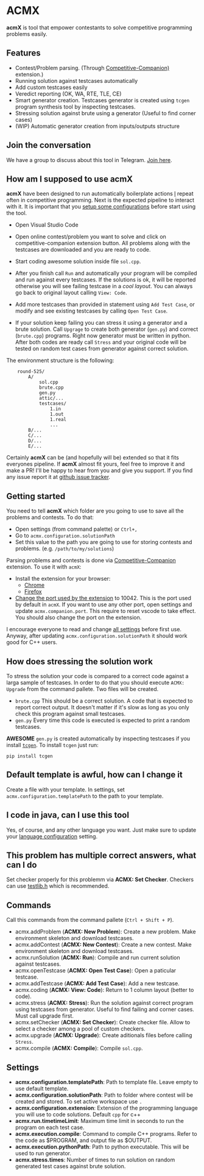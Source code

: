 # ACMX

**acmX** is tool that empower contestants to solve competitive programming problems easily.

## Features

* Contest/Problem parsing. (Through [Competitive-Companion)](https://github.com/jmerle/competitive-companion) extension.)
* Running solution against testcases automatically
* Add custom testcases easily
* Veredict reporting (OK, WA, RTE, TLE, CE)
* Smart generator creation. Testcases generator is created using `tcgen` program synthesis tool by inspecting testcases.
* Stressing solution against brute using a generator (Useful to find corner cases)
* (WIP) Automatic generator creation from inputs/outputs structure

## Join the conversation

We have a group to discuss about this tool in Telegram. [Join here](https://t.me/acm_x).

## How am I supposed to use **acmX**

**acmX** have been designed to run automatically boilerplate actions [I](https://codeforces.com/profile/marX) repeat often in competitive programming. Next is the expected pipeline to interact with it. It is important that you [setup some configurations](#getting-started) before start using the tool.

* Open Visual Studio Code

* Open online contest/problem you want to solve and click on competitive-companion extension button. All problems along with the testcases are downloaded and you are ready to code.

* Start coding awesome solution inside file `sol.cpp`.

* After you finish call `Run` and automatically your program will be compiled and run against every testcases. If the solutions is ok, it will be reported otherwise you will see failing testcase in a *cool layout*. You can always go back to original layout calling `View: Code`.

* Add more testcases than provided in statement using `Add Test Case`, or modify and see existing testcases by calling `Open Test Case`.

* If your solution keep failing you can stress it using a generator and a brute solution. Call `Upgrage` to create both generator (`gen.py`) and correct (`brute.cpp`) programs. Right now generator must be written in python. After both codes are ready call `Stress` and your original code will be tested on random test cases from generator against correct solution.

The environment structure is the following:

```file
    round-525/
        A/
            sol.cpp
            brute.cpp
            gen.py
            attic/...
            testcases/
                1.in
                1.out
                1.real
                ...
        B/...
        C/...
        D/...
        E/...
```

Certainly **acmX** can be (and hopefully will be) extended so that it fits everyones pipeline. If **acmX** almost fit yours, feel free to improve it and make a PR! I'll be happy to hear from you and give you support. If you find any issue report it at [github issue tracker](https://github.com/mfornet/acmx/issues).

## Getting started

You need to tell **acmX** which folder are you going to use to save all the problems and contests. To do that:

* Open settings (from command palette) or `Ctrl+,`
* Go to `acmx.configuration.solutionPath`
* Set this value to the path you are going to use for storing contests and problems. (e.g. `/path/to/my/solutions`)

Parsing problems and contests is done via [Competitive-Companion](https://github.com/jmerle/competitive-companion) extension. To use it with `acmX`:

* Install the extension for your browser:
  * [Chrome](https://chrome.google.com/webstore/detail/competitive-companion/cjnmckjndlpiamhfimnnjmnckgghkjbl)
  * [Firefox](https://addons.mozilla.org/en-US/firefox/addon/competitive-companion/)
* [Change the port used by the extension](https://github.com/jmerle/competitive-companion#custom-tools) to 10042. This is the port used by default in `acmX`. If you want to use any other port, open settings and update `acmx.companion.port`. This require to reset vscode to take effect. You should also change the port on the extension.

I encourage everyone to read and change [all settings](#settings) before first use. Anyway, after updating `acmx.configuration.solutionPath` it should work good for C++ users.

## How does stressing the solution work

To stress the solution your code is compared to a correct code against a larga sample of testcases. In order to do that you should execute `ACMX: Upgrade` from the command pallete. Two files will be created.

* `brute.cpp` This should be a correct solution. A code that is expected to report correct output. It doesn't matter if it's slow as long as you only check this program against small testcases.
* `gen.py` Every time this code is executed is expected to print a random testcases.

**AWESOME** `gen.py` is created automatically by inspecting testcases if you install [`tcgen`](https://github.com/mfornet/tcgen).
To install `tcgen` just run:

`pip install tcgen`

## Default template is awful, how can I change it

Create a file with your template. In settings, set `acmx.configuration.templatePath` to the path to your template.

## I code in java, can I use this tool

Yes, of course, and any other language you want. Just make sure to update your [language configuration](doc/languages.md) setting.

## This problem has multiple correct answers, what can I do

Set checker properly for this problemm via **ACMX: Set Checker**. Checkers can use [testlib.h](https://github.com/MikeMirzayanov/testlib) which is recommended.

## Commands

Call this commands from the command pallete (`Ctrl + Shift + P`).

* acmx.addProblem (**ACMX: New Problem**): Create a new problem. Make environment skeleton and download testcases.
* acmx.addContest (**ACMX: New Contest**): Create a new contest. Make environment skeleton and download testcases.
* acmx.runSolution (**ACMX: Run**): Compile and run current solution against testcases.
* acmx.openTestcase (**ACMX: Open Test Case**): Open a paticular testcase.
* acmx.addTestcase (**ACMX: Add Test Case**): Add a new testcase.
* acmx.coding (**ACMX: View: Code**): Return to 1 column layout (better to code).
* acmx.stress (**ACMX: Stress**): Run the solution against correct program using testcases from generator. Useful to find failing and corner cases. Must call upgrade first.
* acmx.setChecker (**ACMX: Set Checker**): Create checker file. Allow to select a checker among a pool of custom checkers.
* acmx.upgrade (**ACMX: Upgrade**): Create aditionals files before calling `Stress`.
* acmx.compile (**ACMX: Compile**): Compile `sol.cpp`.

## Settings

* **acmx.configuration.templatePath**: Path to template file. Leave empty to use default template.
* **acmx.configuration.solutionPath**: Path to folder where contest will be created and stored. To set active workspace use `.`
* **acmx.configuration.extension**: Extension of the programming language you will use to code solutions. Default `cpp` for c++
* **acmx.run.timetimeLimit**: Maximum time limit in seconds to run the program on each test case.
* **acmx.execution.compile**: Command to compile C++ programs. Refer to the code as $PROGRAM, and output file as $OUTPUT.
* **acmx.execution.pythonPath**: Path to python executable. This will be used to run generator.
* **acmx.stress.times**: Number of times to run solution on random generated test cases against
  brute solution.
